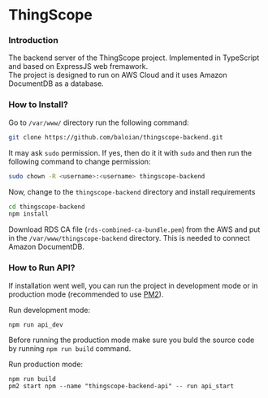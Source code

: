 # ThingScope

### Introduction
The backend server of the ThingScope project. Implemented in TypeScript and based on ExpressJS web fremawork.  
The project is designed to run on AWS Cloud and it uses Amazon DocumentDB as a database.

### How to Install?
Go to `/var/www/` directory run the following command:
```bash
git clone https://github.com/baloian/thingscope-backend.git
```

It may ask `sudo` permission. If yes, then do it it with `sudo` and then run the following command to change permission:
```bash
sudo chown -R <username>:<username> thingscope-backend
```

Now, change to the `thingscope-backend` directory and install requirements
```bash
cd thingscope-backend
npm install
```

Download RDS CA file (`rds-combined-ca-bundle.pem`) from the AWS and put in the `/var/www/thingscope-backend` directory.
This is needed to connect Amazon DocumentDB.

### How to Run API?
If installation went well, you can run the project in development mode or in production mode (recommended to use
[PM2](https://pm2.keymetrics.io/)).

Run development mode:
```
npm run api_dev
```

Before running the production mode make sure you buld the source code by running `npm run build` command.

Run production mode:
```
npm run build
pm2 start npm --name "thingscope-backend-api" -- run api_start
```
